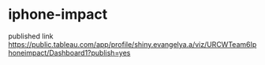 # iphone-impact
published link https://public.tableau.com/app/profile/shiny.evangelya.a/viz/URCWTeam6Iphoneimpact/Dashboard1?publish=yes
